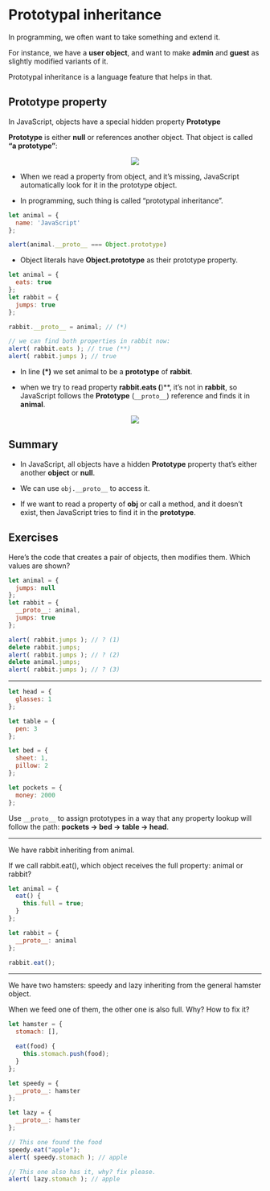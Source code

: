 # Prototypal inheritance

In programming, we often want to take something and extend it.

For instance, we have a **user object**, and want to make **admin** and **guest** as slightly modified variants of it.

Prototypal inheritance is a language feature that helps in that.

## **Prototype** property

In JavaScript, objects have a special hidden property **Prototype**

**Prototype** is either **null** or references another object.
That object is called **“a prototype”**:

<p align="center">
  <img src="../assets/images/object-prototype.png">
</p>

* When we read a property from object, and it’s missing, JavaScript automatically look for it in the prototype object.

* In programming, such thing is called “prototypal inheritance”.

```javascript
let animal = {
  name: 'JavaScript'
};

alert(animal.__proto__ === Object.prototype)
```

* Object literals have **Object.prototype** as their prototype property.

```javascript
let animal = {
  eats: true
};
let rabbit = {
  jumps: true
};

rabbit.__proto__ = animal; // (*)

// we can find both properties in rabbit now:
alert( rabbit.eats ); // true (**)
alert( rabbit.jumps ); // true
```

* In line **(*)** we set animal to be a **prototype** of **rabbit**.

* when we try to read property **rabbit.eats (**)**, it’s not in **rabbit**, so JavaScript follows the **Prototype** (`__proto__`) reference and finds it in **animal**.

<p align="center">
  <img src="../assets/images/proto-animal-rabbit.png">
</p>

## Summary

* In JavaScript, all objects have a hidden **Prototype** property that’s either another **object** or **null**.

* We can use `obj.__proto__` to access it.

* If we want to read a property of **obj** or call a method, and it doesn’t exist, then JavaScript tries to find it in the **prototype**.

## Exercises

Here’s the code that creates a pair of objects, then modifies them.
Which values are shown?

```javascript
let animal = {
  jumps: null
};
let rabbit = {
  __proto__: animal,
  jumps: true
};

alert( rabbit.jumps ); // ? (1)
delete rabbit.jumps;
alert( rabbit.jumps ); // ? (2)
delete animal.jumps;
alert( rabbit.jumps ); // ? (3)
```

<hr>

```javascript
let head = {
  glasses: 1
};

let table = {
  pen: 3
};

let bed = {
  sheet: 1,
  pillow: 2
};

let pockets = {
  money: 2000
};
```

Use `__proto__` to assign prototypes in a way that any property lookup will follow the path: **pockets → bed → table → head**.

<hr>

We have rabbit inheriting from animal.

If we call rabbit.eat(), which object receives the full property: animal or rabbit?

```javascript
let animal = {
  eat() {
    this.full = true;
  }
};

let rabbit = {
  __proto__: animal
};

rabbit.eat();
```

<hr>

We have two hamsters: speedy and lazy inheriting from the general hamster object.

When we feed one of them, the other one is also full. Why? How to fix it?

```javascript
let hamster = {
  stomach: [],

  eat(food) {
    this.stomach.push(food);
  }
};

let speedy = {
  __proto__: hamster
};

let lazy = {
  __proto__: hamster
};

// This one found the food
speedy.eat("apple");
alert( speedy.stomach ); // apple

// This one also has it, why? fix please.
alert( lazy.stomach ); // apple
```
